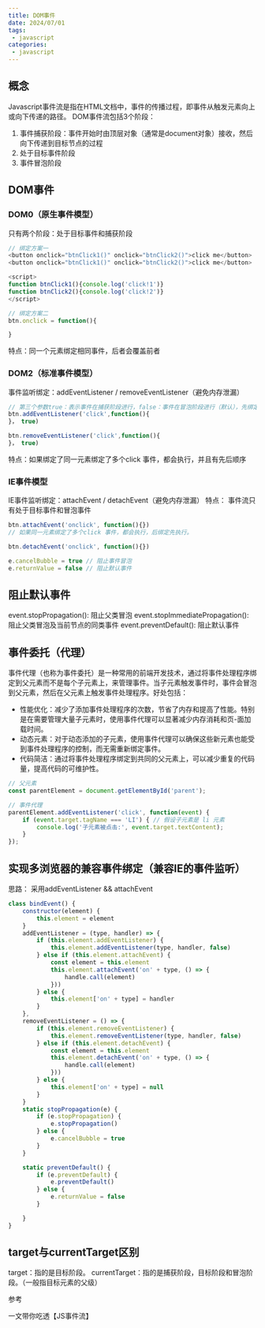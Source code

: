 ```yaml
---
title: DOM事件
date: 2024/07/01
tags:
 - javascript
categories:
 - javascript
---
```


## 概念

Javascript事件流是指在HTML文档中，事件的传播过程，即事件从触发元素向上或向下传递的路径。 DOM事件流包括3个阶段：

1. 事件捕获阶段：事件开始时由顶层对象（通常是document对象）接收，然后向下传递到目标节点的过程
2. 处于目标事件阶段
3. 事件冒泡阶段

## DOM事件

### DOM0（原生事件模型）

只有两个阶段：处于目标事件和捕获阶段

```js
// 绑定方案一
<button onclick="btnClick1()" onclick="btnClick2()">click me</button>
<button onclick="btnClick1()" onclick="btnClick2()">click me</button>

<script>
function btnClick1(){console.log('click!1')}
function btnClick2(){console.log('click!2')}
</script>

// 绑定方案二
btn.onclick = function(){

}
```

特点：同一个元素绑定相同事件，后者会覆盖前者

### DOM2（标准事件模型）

事件监听绑定：addEventListener / removeEventListener（避免内存泄漏）

```js
// 第三个参数true：表示事件在捕获阶段进行，false：事件在冒泡阶段进行（默认），先绑定先执行
btn.addEventListener('click',function(){
}， true) 

btn.removeEventListener('click',function(){
}， true) 
```

特点：如果绑定了同一元素绑定了多个click 事件，都会执行，并且有先后顺序

### IE事件模型

IE事件监听绑定：attachEvent / detachEvent（避免内存泄漏）
特点： 事件流只有处于目标事件和冒泡事件

```js
btn.attachEvent('onclick', function(){})
// 如果同一元素绑定了多个click 事件，都会执行，后绑定先执行。

btn.detachEvent('onclick', function(){})

e.cancelBubble = true // 阻止事件冒泡
e.returnValue = false // 阻止默认事件
```

## 阻止默认事件

event.stopPropagation(): 阻止父类冒泡
event.stopImmediatePropagation(): 阻止父类冒泡及当前节点的同类事件
event.preventDefault(): 阻止默认事件

## 事件委托（代理）

事件代理（也称为事件委托）是一种常用的前端开发技术，通过将事件处理程序绑定到父元素而不是每个子元素上，来管理事件。当子元素触发事件时，事件会冒泡到父元素，然后在父元素上触发事件处理程序。好处包括：

- 性能优化：减少了添加事件处理程序的次数，节省了内存和提高了性能。特别是在需要管理大量子元素时，使用事件代理可以显著减少内存消耗和页-面加载时间。
- 动态元素：对于动态添加的子元素，使用事件代理可以确保这些新元素也能受到事件处理程序的控制，而无需重新绑定事件。
- 代码简洁：通过将事件处理程序绑定到共同的父元素上，可以减少重复的代码量，提高代码的可维护性。

```js
// 父元素
const parentElement = document.getElementById('parent');

// 事件代理
parentElement.addEventListener('click', function(event) {
    if (event.target.tagName === 'LI') { // 假设子元素是 li 元素
        console.log('子元素被点击:', event.target.textContent);
    }
});
```

## 实现多浏览器的兼容事件绑定（兼容IE的事件监听）

思路： 采用addEventListener && attachEvent

```js
class bindEvent() {
    constructor(element) {
        this.element = element
    }
    addEventListener = (type, handler) => {
        if (this.element.addEventListener) {
            this.element.addEventListener(type, handler, false)
        } else if (this.element.attachEvent) {
            const element = this.element
            this.element.attachEvent('on' + type, () => {
                handle.call(element)
            }))
        } else {
            this.element['on' + type] = handler
        }
    },
    removeEventListener = () => {
        if (this.element.removeEventListener) {
            this.element.removeEventListener(type, handler, false)
        } else if (this.element.detachEvent) {
            const element = this.element
            this.element.detachEvent('on' + type, () => {
                handle.call(element)
            }))
        } else {
            this.element['on' + type] = null
        }
    }
    static stopPropagation(e) {
        if (e.stopPropagation) {
            e.stopPropagation()
        } else {
            e.cancelBubble = true
        }
    }

    static preventDefault() {
        if (e.preventDefault) {
            e.preventDefault()
        } else {
            e.returnValue = false
        }

    }
}
```

## target与currentTarget区别

target：指的是目标阶段。
currentTarget：指的是捕获阶段，目标阶段和冒泡阶段。（一般指目标元素的父级）

参考

一文带你吃透【JS事件流】
